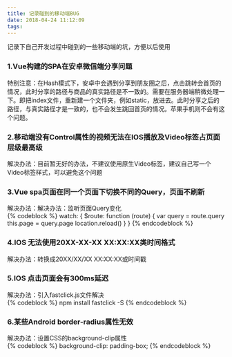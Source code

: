 ```yaml
---
title: 记录碰到的移动端BUG
date: 2018-04-24 11:12:09
tags:
---
```

<p>记录下自己开发过程中碰到的一些移动端的坑，方便以后使用</p>

<div>
<h3>1.Vue构建的SPA在安卓微信端分享问题</h3>
<article>
特别注意：在Hash模式下，安卓中会遇到分享到朋友圈之后，点击跳转会首页的情况，此时分享的路径与商品的真实路径是不一致的。需要在服务器端稍微处理一下。即把index文件，重新建一个文件夹，例如static，放进去。此时分享之后的路径，与真实路径才是一致的，也不会发生跳回首页的情况。苹果手机则不会有这个问题。
</article>
</div>

<div>
<h3>2.移动端没有Control属性的视频无法在IOS播放及Video标签占页面层级最高级</h3>
<article>
解决办法：目前暂无好的办法，不建议使用原生Video标签，建议自己写一个Video标签样式，可以避免这个问题
</article>
</div>

<div>
<h3>3.Vue spa页面在同一个页面下切换不同的Query，页面不刷新</h3>
<article>
解决办法：解决办法：监听页面Query变化
</article>
{% codeblock %}
watch: {
    $route: function (route) {
      var query = route.query
      this.page = query.page
      location.reload()
    }
  }
{% endcodeblock %}
</div>
<div>
<h3>4.IOS 无法使用20XX-XX-XX XX:XX:XX类时间格式</h3>
<article>
解决办法：转换成20XX/XX/XX XX:XX:XX或时间戳
</article>
</div>

<div>
<h3>5.IOS 点击页面会有300ms延迟</h3>
<article>
解决办法：引入fastclick.js文件解决
</article>
{% codeblock %}
npm install fastclick -S
{% endcodeblock %}
</div>

<div>
<h3>6.某些Android border-radius属性无效</h3>
<article>
解决办法：设置CSS的background-clip属性
</article>
{% codeblock %}
background-clip: padding-box;
{% endcodeblock %}
</div>